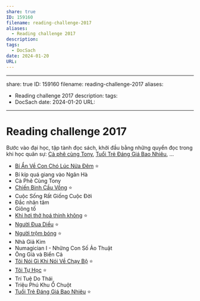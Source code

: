 ```yaml
---
share: true
ID: 159160
filename: reading-challenge-2017
aliases:
  - Reading challenge 2017
description: 
tags:
  - DocSach
date: 2024-01-20
URL: 
---
```

---
share: true
ID: 159160
filename: reading-challenge-2017
aliases:
  - Reading challenge 2017
description: 
tags:
  - DocSach
date: 2024-01-20
URL:
---
# Reading challenge 2017
Bước vào đại học, tập tành đọc sách, khởi đầu bằng những quyển đọc trong khi học quân sự: [Cà phê cùng Tony](../../C%C3%A0%20Ph%C3%AA%20C%C3%B9ng%20Tony.md), [Tuổi Trẻ Đáng Giá Bao Nhiêu](../../Tu%E1%BB%95i%20Tr%E1%BA%BB%20%C4%90%C3%A1ng%20Gi%C3%A1%20Bao%20Nhi%C3%AAu.md), ...

- [Bí Ẩn Về Con Chó Lúc Nửa Đêm](../../B%C3%AD%20%E1%BA%A8n%20V%E1%BB%81%20Con%20Ch%C3%B3%20L%C3%BAc%20N%E1%BB%ADa%20%C4%90%C3%AAm.md) ⭐
- Bí kíp quá giang vào Ngân Hà
- Cà Phê Cùng Tony
- [Chiến Binh Cầu Vồng](./chien-binh-cau-vong.md) ⭐
- Cuộc Sống Rất Giống Cuộc Đời
- Đắc nhân tâm
- Giông tố
- [Khi hơi thở hoá thinh không](./khi-hoi-tho-hoa-thinh-khong.md) ⭐
- [Người Đua Diều](../../Ng%C6%B0%E1%BB%9Di%20%C4%90ua%20Di%E1%BB%81u.md) ⭐
- [Người trộm bóng](../../Ng%C6%B0%E1%BB%9Di%20tr%E1%BB%99m%20b%C3%B3ng.md) ⭐
- Nhà Giả Kim
- Numagician I - Những Con Số Ảo Thuật
- Ông Già và Biển Cả
- [Tôi Nói Gì Khi Nói Về Chạy Bộ](./toi-noi-gi-khi-noi-ve-chay-bo.md) ⭐
- [Tôi Tự Học](./toi-tu-hoc.md) ⭐
- Trí Tuệ Do Thái
- Triệu Phú Khu Ổ Chuột
- [Tuổi Trẻ Đáng Giá Bao Nhiêu](../../Tu%E1%BB%95i%20Tr%E1%BA%BB%20%C4%90%C3%A1ng%20Gi%C3%A1%20Bao%20Nhi%C3%AAu.md) ⭐
